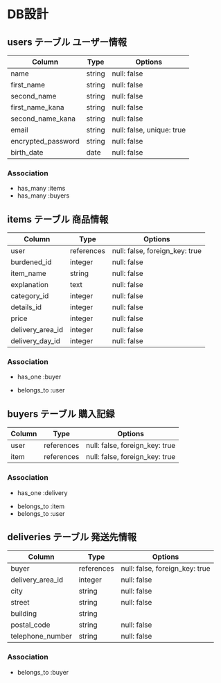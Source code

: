 # DB設計

## users テーブル   ユーザー情報

| Column             | Type   | Options                   |
| ------------------ | ------ | ------------------------- |
| name               | string | null: false               |
| first_name         | string | null: false               |
| second_name        | string | null: false               |
| first_name_kana    | string | null: false               |
| second_name_kana   | string | null: false               |
| email              | string | null: false, unique: true |
| encrypted_password | string | null: false               |
| birth_date         | date   | null: false               |


### Association

* has_many :items
* has_many :buyers

## items テーブル   商品情報

| Column           | Type       | Options                        |
| ---------------- | ---------- | ------------------------------ |
| user             | references | null: false, foreign_key: true |
| burdened_id      | integer    | null: false                    |
| item_name        | string     | null: false                    |
| explanation      | text       | null: false                    |
| category_id      | integer    | null: false                    |
| details_id       | integer    | null: false                    |
| price            | integer    | null: false                    |
| delivery_area_id | integer    | null: false                    |
| delivery_day_id  | integer    | null: false                    |

### Association

* has_one :buyer
- belongs_to :user

## buyers テーブル   購入記録

| Column | Type       | Options                        |
| ------ | ---------- | ------------------------------ |
| user   | references | null: false, foreign_key: true |
| item   | references | null: false, foreign_key: true |


### Association

* has_one :delivery
- belongs_to :item
- belongs_to :user


## deliveries テーブル   発送先情報

| Column           | Type       | Options                        |
| ---------------- | ---------- | ------------------------------ |
| buyer            | references | null: false, foreign_key: true |
| delivery_area_id | integer    | null: false                    |
| city             | string     | null: false                    |
| street           | string     | null: false                    |
| building         | string     |                                |
| postal_code      | string     | null: false                    |
| telephone_number | string     | null: false                    |

### Association

- belongs_to :buyer
